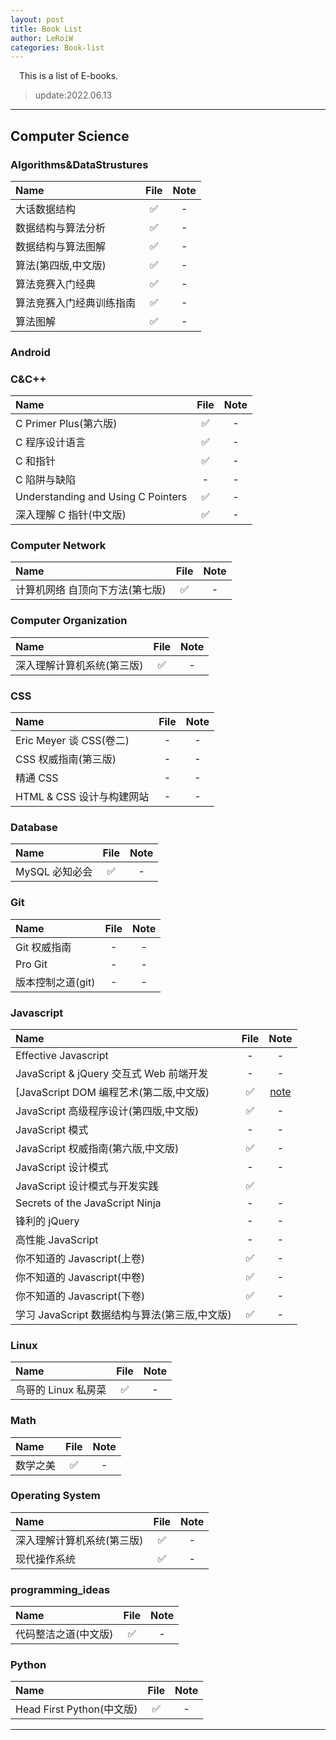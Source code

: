 ```yaml
---
layout: post
title: Book List
author: LeRoiW
categories: Book-list
---
```


&emsp;This is a list of E-books.

> update:2022.06.13

---

## Computer Science

### Algorithms&DataStrustures

| Name                     | File | Note |
| :----------------------- | :--: | :--: |
| 大话数据结构             |  ✅  |  -   |
| 数据结构与算法分析       |  ✅  |  -   |
| 数据结构与算法图解       |  ✅  |  -   |
| 算法(第四版,中文版)      |  ✅  |  -   |
| 算法竞赛入门经典         |  ✅  |  -   |
| 算法竞赛入门经典训练指南 |  ✅  |  -   |
| 算法图解                 |  ✅  |  -   |

### Android

### C&C++

| Name                               | File | Note |
| :--------------------------------- | :--: | :--: |
| C Primer Plus(第六版)              |  ✅  |  -   |
| C 程序设计语言                     |  ✅  |  -   |
| C 和指针                           |  ✅  |  -   |
| C 陷阱与缺陷                       |  -   |  -   |
| Understanding and Using C Pointers |  ✅  |  -   |
| 深入理解 C 指针(中文版)            |  ✅  |  -   |

### Computer Network

| Name                            | File | Note |
| :------------------------------ | :--: | :--: |
| 计算机网络 自顶向下方法(第七版) |  ✅  |  -   |

### Computer Organization

| Name                       | File | Note |
| :------------------------- | :--: | :--: |
| 深入理解计算机系统(第三版) |  ✅  |  -   |

### CSS

| Name                      | File | Note |
| :------------------------ | :--: | :--: |
| Eric Meyer 谈 CSS(卷二)   |  -   |  -   |
| CSS 权威指南(第三版)      |  -   |  -   |
| 精通 CSS                  |  -   |  -   |
| HTML & CSS 设计与构建网站 |  -   |  -   |

### Database

| Name           | File | Note |
| :------------- | :--: | :--: |
| MySQL 必知必会 |  ✅  |  -   |

### Git

| Name              | File | Note |
| :---------------- | :--: | :--: |
| Git 权威指南      |  -   |  -   |
| Pro Git           |  -   |  -   |
| 版本控制之道(git) |  -   |  -   |

### Javascript

| Name                                          | File |                                     Note                                     |
| :-------------------------------------------- | :--: | :--------------------------------------------------------------------------: |
| Effective Javascript                          |  -   |                                      -                                       |
| JavaScript & jQuery 交互式 Web 前端开发       |  -   |                                      -                                       |
| [JavaScript DOM 编程艺术(第二版,中文版)       |  ✅  | [note](01.Javascript%20DOM%E7%BC%96%E7%A8%8B%E8%89%BA%E6%9C%AF/note/note.md) |
| JavaScript 高级程序设计(第四版,中文版)        |  ✅  |                                      -                                       |
| JavaScript 模式                               |  -   |                                      -                                       |
| JavaScript 权威指南(第六版,中文版)            |  ✅  |                                      -                                       |
| JavaScript 设计模式                           |  -   |                                      -                                       |
| JavaScript 设计模式与开发实践                 |  ✅  |                                                                              |
| Secrets of the JavaScript Ninja               |  -   |                                      -                                       |
| 锋利的 jQuery                                 |  -   |                                      -                                       |
| 高性能 JavaScript                             |  -   |                                      -                                       |
| 你不知道的 Javascript(上卷)                   |  ✅  |                                      -                                       |
| 你不知道的 Javascript(中卷)                   |  ✅  |                                      -                                       |
| 你不知道的 Javascript(下卷)                   |  ✅  |                                      -                                       |
| 学习 JavaScript 数据结构与算法(第三版,中文版) |  ✅  |                                      -                                       |

### Linux

| Name                | File | Note |
| :------------------ | :--: | :--: |
| 鸟哥的 Linux 私房菜 |  ✅  |  -   |

### Math

| Name     | File | Note |
| :------- | :--: | :--: |
| 数学之美 |  ✅  |  -   |

### Operating System

| Name                       | File | Note |
| :------------------------- | :--: | :--: |
| 深入理解计算机系统(第三版) |  ✅  |  -   |
| 现代操作系统               |  ✅  |  -   |

### programming_ideas

| Name                 | File | Note |
| :------------------- | :--: | :--: |
| 代码整洁之道(中文版) |  ✅  |  -   |

### Python

| Name                      | File | Note |
| :------------------------ | :--: | :--: |
| Head First Python(中文版) |  ✅  |  -   |

---
